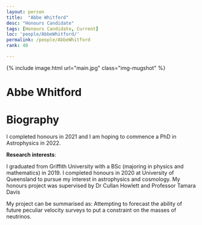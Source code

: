 ```yaml
---
layout: person
title:  "Abbe Whitford"
desc: "Honours Candidate"
tags: [Honours Candidate, Current]
loc: 'people/AbbeWhitford/'
permalink: /people/AbbeWhitford
rank: 40

---
```

 
{% include image.html url="main.jpg" class="img-mugshot" %}
<div class="text-center" markdown="1">

# Abbe Whitford

</div>
 
# Biography
I completed honours in 2021 and I am hoping to commence a PhD in Astrophysics in 2022.

**Research interests**: 
 
I graduated from Griffith University with a BSc (majoring in physics and mathematics) in 2019. I completed honours in 2020 at University of Queensland to pursue my interest in astrophysics and cosmology. My honours project was supervised by Dr Cullan Howlett and Professor Tamara Davis
 
My project can be summarised as:
Attempting to forecast the ability of future peculiar velocity surveys to put a constraint on the masses of neutrinos.
